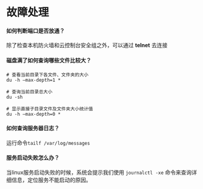 # 故障处理

#### 如何判断端口是否放通？
除了检查本机防火墙和云控制台安全组之外，可以通过 **telnet** 去连接

#### 磁盘满了如何查询哪些文件比较大？

```
# 查看当前目录下各文件、文件夹的大小
du -h –max-depth=1 *

# 查询当前目录总大小
du -sh

# 显示直接子目录文件及文件夹大小统计值
du -h –max-depth=0 *
```

#### 如何查询服务器日志？

运行命令`tailf /var/log/messages`

#### 服务启动失败怎么办？

当linux服务启动失败的时候，系统会提示我们使用 `journalctl -xe` 命令来查询详细信息，定位服务不能启动的原因。